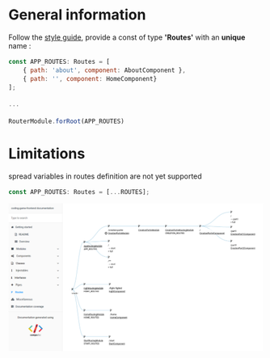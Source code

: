 # General information

Follow the [style guide](https://angular.io/docs/ts/latest/guide/router.html#!#routing-module), provide a const of type __'Routes'__ with an __unique__ name :

```js
const APP_ROUTES: Routes = [
    { path: 'about', component: AboutComponent },
    { path: '', component: HomeComponent}
];

...

RouterModule.forRoot(APP_ROUTES)
```

# Limitations

spread variables in routes definition are not yet supported

```js
const APP_ROUTES: Routes = [...ROUTES];
```

![screenshot](../assets/img/screenshots/routing.png)
